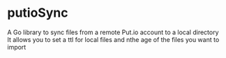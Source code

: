 # putioSync

A Go library to sync files from a remote Put.io account to a local directory\
It allows you to set a  ttl for local files and nthe age of the files you want to import